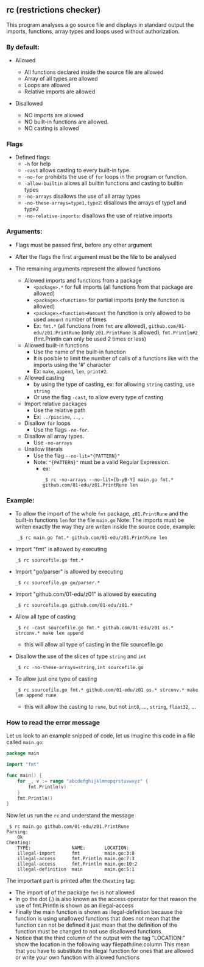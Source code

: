 ## rc (restrictions checker)

This program analyses a go source file and displays in standard output the imports, functions, array types and loops used without authorization.

### By default:

- Allowed
  - All functions declared inside the source file are allowed
  - Array of all types are allowed
  - Loops are allowed
  - Relative imports are allowed

- Disallowed
  - NO imports are allowed
  - NO built-in functions are allowed.
  - NO casting is allowed

### Flags

- Defined flags:
  - `-h` for help
  - `-cast` allows casting to every built-in type.
  - `-no-for` prohibits the use of `for` loops in the program or function.
  - `-allow-builtin` allows all builtin functions and casting to builtin types
  - `-no-arrays` disallows the use of all array types
  - `-no-these-arrays=type1,type2`: disallows the arrays of type1 and type2
  - `-no-relative-imports`: disallows the use of relative imports

### Arguments:

- Flags must be passed first, before any other argument

- After the flags the first argument must be the file to be analysed

- The remaining arguments represent the allowed functions
  - Allowed imports and functions from a package
    - `<package>.*` for full imports (all functions from that package are allowed)
    - `<package>`.`<function>` for partial imports (only the function is allowed)
    - `<package>`.`<function>#amount` the function is only allowed to be used `amount` number of times
    - Ex: `fmt.*` (all functions from `fmt` are allowed), `github.com/01-edu/z01.PrintRune` (only `z01.PrintRune` is allowed), `fmt.Println#2` (fmt.Println can only be used 2 times or less)
  - Allowed built-in functions
    - Use the name of the built-in function
    - It is posible to limit the number of calls of a functions like with the imports using the '#' character
    - Ex: `make`, `append`, `len`, `print#2`.
  - Allowed casting
    - by using the type of casting, ex: for allowing `string` casting, use `string`
    - Or use the flag `-cast`, to allow every type of casting
  - Import relative packages
    - Use the relative path
    - Ex: `../piscine`, `..`, `.`
  - Disallow `for` loops
    - Use the flags `-no-for`.
  - Disallow all array types.
    - Use `-no-arrays`
  - Unallow literals
    - Use the flag `--no-lit="{PATTERN}"`
    - Note: `"{PATTERN}"` must be a valid Regular Expression.
      - ex:
        ```console
        _$ rc -no-arrays --no-lit=[b-yB-Y] main.go fmt.* github.com/01-edu/z01.PrintRune len 
        ```

### Example:

- To allow the import of the whole `fmt` package, `z01.PrintRune` and the built-in functions `len` for the file `main.go`
   Note: The imports must be writen exactly the way they are writen inside the source code, example:

```console
    _$ rc main.go fmt.* github.com/01-edu/z01.PrintRune len
```

- Import "fmt" is allowed by executing
    ```console
    _$ rc sourcefile.go fmt.*
    ```

- Import "go/parser" is allowed by executing
    ```console
    _$ rc sourcefile.go go/parser.*
    ```

- Import "github.com/01-edu/z01" is allowed by executing
    ```console
    _$ rc sourcefile.go github.com/01-edu/z01.*
    ```

- Allow all type of casting

    ```console
    _$ rc -cast sourcefile.go fmt.* github.com/01-edu/z01 os.* strconv.* make len append
    ```
  - this will allow all type of casting in the file sourcefile.go

- Disallow the use of the slices of type `string` and `int`

    ```console
    _$ rc -no-these-arrays=string,int sourcefile.go
    ```

- To allow just one type of casting

    ```console
    _$ rc sourcefile.go fmt.* github.com/01-edu/z01 os.* strconv.* make len append rune
    ```
  - this will allow the casting to `rune`, but not `int8`, ..., `string`, `float32`, ...

### How to read the error message

Let us look to an example snipped of code, let us imagine this code in a file called `main.go`:

```go
package main

import "fmt"

func main() {
	for _, v := range "abcdefghijklmnopqrstuvwxyz" {
		fmt.Println(v)
	}
	fmt.Println()
}
```

Now let us run the `rc` and understand the message

```console
_$ rc main.go github.com/01-edu/z01.PrintRune
Parsing:
	Ok
Cheating:
	TYPE:             	NAME:      	LOCATION:
	illegal-import    	fmt        	main.go:3:8
	illegal-access    	fmt.Println	main.go:7:3
	illegal-access    	fmt.Println	main.go:10:2
	illegal-definition	main       	main.go:5:1
```

The important part is printed after the `Cheating` tag:
- The import of of the package `fmt` is not allowed
- In go the dot (.) is also known as the access operator for that reason the use of fmt.Println is shown as an illegal-access
- Finally the main function is shown as illegal-definition because the function is using unallowed functions that does not mean that the function can not be defined it just mean that the definition of the function must be changed to not use disallowed functions.
- Notice that the third column of the output with the tag "LOCATION:" show the location in the following way filepath:line:column
This mean that you have to substitute the illegal function for ones that are allowed or write your own function with allowed functions

